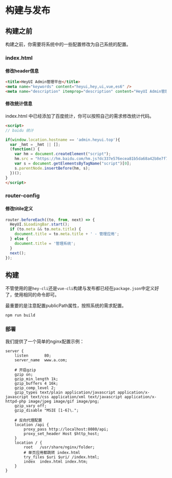 # 构建与发布

## 构建之前

构建之前，你需要将系统中的一些配置修改为自己系统的配置。

### index.html

#### 修改header信息

``` html
<title>HeyUI Admin管理平台</title>
<meta name="keywords" content="heyui,hey,ui,vue,es6" />
<meta name="description" itemprop="description" content="HeyUI Admin管理平台" />
```

#### 修改统计信息

index.html 中已经添加了百度统计，你可以按照自己的需求修改统计代码。

``` html
<script>
// baidu 统计

if(window.location.hostname == 'admin.heyui.top'){
  var _hmt = _hmt || [];
  (function() {
    var hm = document.createElement("script");
    hm.src = "https://hm.baidu.com/hm.js?dc337e576ecea81b5da68a42b8e7f75a";
    var s = document.getElementsByTagName("script")[0]; 
    s.parentNode.insertBefore(hm, s);
  })();
}
</script>
```

### router-config

#### 修改titile定义

``` javascript
router.beforeEach((to, from, next) => {
  HeyUI.$LoadingBar.start();
  if (to.meta && to.meta.title) {
    document.title = to.meta.title + ' - 管理应用';
  } else {
    document.title = '管理系统';
  }
  next();
});
```

## 构建

不管使用的是`hey-cli`还是`vue-cli`构建与发布都已经在`package.json`中定义好了，使用相同的命令即可。

最重要的是注意配置publicPath属性，按照系统的需求配置。

```
npm run build
```

### 部署

我们提供了一个简单的nginx配置示例：

``` shell
server {
    listen       80;
    server_name  www.a.com;

    # 开启gzip
    gzip on;
    gzip_min_length 1k;
    gzip_buffers 4 16k;
    gzip_comp_level 2;
    gzip_types text/plain application/javascript application/x-javascript text/css application/xml text/javascript application/x-httpd-php image/jpeg image/gif image/png;
    gzip_vary off;
    gzip_disable "MSIE [1-6]\.";
    
    # 反向代理配置
    location /api {
        proxy_pass http://localhost:8080/api;
        proxy_set_header Host $http_host;
    }
    location / {
        root   /usr/share/nginx/folder;
        # 单页应用都跳转 index.html
        try_files $uri $uri/ /index.html;
        index  index.html index.htm;
    }
}
```
